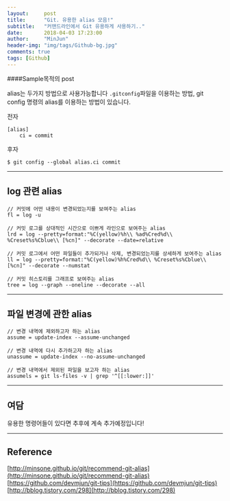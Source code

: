 ```yaml
---
layout:     post
title:      "Git. 유용한 alias 모음!"
subtitle:   "커맨드라인에서 Git 유용하게 사용하기.."
date:       2018-04-03 17:23:00
author:     "MinJun"
header-img: "img/tags/Github-bg.jpg"
comments: true
tags: [Github]
---
```


####Sample목적의 post


alias는 두가지 방법으로 사용가능합니다 `.gitconfig`파일을 이용하는 방법, git config 명령의 alias를 이용하는 방법이 있습니다. 


전자 

```
[alias]
	ci = commit 
```

후자 

```
$ git config --global alias.ci commit 
```

---

## log 관련 alias 

```
// 커밋에 어떤 내용이 변경되었는지를 보여주는 alias
fl = log -u

// 커밋 로그를 상대적인 시간으로 이쁘게 라인으로 보여주는 alias
lrd = log --pretty=format:"%C(yellow)%h\\ %ad%Cred%d\\ %Creset%s%Cblue\\ [%cn]" --decorate --date=relative

// 커밋 로그에서 어떤 파일들이 추가되거나 삭제, 변경되었는지를 상세하게 보여주는 alias
ll = log --pretty=format:"%C(yellow)%h%Cred%d\\ %Creset%s%Cblue\\ [%cn]" --decorate --numstat

// 커밋 히스토리를 그래프로 보여주는 alias
tree = log --graph --oneline --decorate --all
```

---

##  파일 변경에 관한 alias 

```
// 변경 내역에 제외하고자 하는 alias
assume = update-index --assume-unchanged

// 변경 내역에 다시 추가하고자 하는 alias
unassume = update-index --no-assume-unchanged

// 변경 내역에서 제외된 파일을 보고자 하는 alias
assumels = git ls-files -v | grep '^[[:lower:]]'
```

---

## 여담

유용한 명령어들이 있다면 추후에 계속 추가예정입니다!

---

## Reference 

[http://minsone.github.io/git/recommend-git-alias](http://minsone.github.io/git/recommend-git-alias) <br>
[https://github.com/devmjun/git-tips](https://github.com/devmjun/git-tips)<br>
[http://bblog.tistory.com/298](http://bblog.tistory.com/298)
